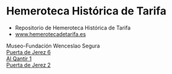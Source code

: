 # Hemeroteca Histórica de Tarifa
* Repositorio de Hemeroteca Histórica de Tarifa
* www.hemerotecadetarifa.es
<div>Museo-Fundación Wenceslao Segura</div>

 <div>
<a href="https://hemerotecadetarifa.github.io/hemeroteca/Puerta de Jerez - 6 - Año 2001.pdf" target="_parent"> Puerta de Jerez 6 </a> <br>
</div>
<div>
<a href="https://hemerotecadetarifa.github.io/hemeroteca/Al Qantir - 1 - Año 2003.pdf" target="_parent"> Al Qantir 1 </a><br>
  </div>
  <div>
<a href="https://hemerotecadetarifa.github.io/hemeroteca/Puerta de Jerez - 2 - Año 2000.pdf" target="_parent"> Puerta de Jerez 2 </a> <br>
  </div>
 
